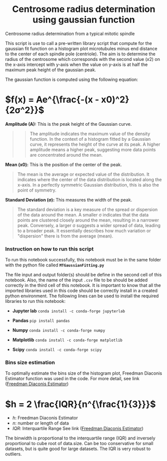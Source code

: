 ### <h1 align="center">Centrosome radius determination using gaussian function</h1>
Centrosome radius determination from a typical mitotic spindle

This script is use to call a pre-written library script that compute for the gaussian fit function on a histogram plot microtubules minus end distance to the center of each spindle pole (centriole). The aim is to determine the radius of the centrosome which corresponds with the second value ($x2$) on the x-axis intercept with y-axis when the value on y-axis is at half the maximum peak height of the gaussian peak.

The gaussian function is computed using the following equation:

# $f(x) = Ae^{\frac{-(x - x0)^2}{2σ^2}}$

**Amplitude (A):**
This is the peak height of the Gaussian curve.
>> The amplitude indicates the maximum value of the density function. In the context of a histogram fitted by a Gaussian curve, it represents the height of the curve at its peak. A higher amplitude means a higher peak, suggesting more data points are concentrated around the mean.

**Mean (x0):**
This is the position of the center of the peak.
>The mean is the average or expected value of the distribution. It indicates where the center of the data distribution is located along the x-axis. In a perfectly symmetric Gaussian distribution, this is also the point of symmetry.

**Standard Deviation (σ):**
This measures the width of the peak.
>The standard deviation is a key measure of the spread or dispersion of the data around the mean. A smaller σ indicates that the data points are clustered closely around the mean, resulting in a narrower peak. Conversely, a larger σ suggests a wider spread of data, leading to a broader peak. It essentially describes how much variation or "dispersion" there is from the average (mean).

### **Instruction on how to run this script**

To run this notebook successfully, this notebook must be in the same folder with the python file called **`MTGaussianFitting.py`** 

The file input and output folder(s) should be define in the second cell of this notebook. Also, the name of the input `.csv` file to be  should be added correctly in the third cell of this notebook. It is important to know that all the imported libraries used in this code should be correctly install in a created python environment. The following lines can be used to install the required libraries to run this notebook:

* **Jupyter lab**
`conda install -c conda-forge jupyterlab`
 
* **Pandas**
`pip install pandas`

* **Numpy**
`conda install -c conda-forge numpy`

* **Matplotlib**
`conda install -c conda-forge matplotlib`

* **Scipy**
`conda install -c conda-forge scipy`

### **Bins size estimation** 
To optimally estimate the bins size of the histogram plot, Freedman Diaconis Estimator function was used in the code. For more detail, see link ([Freedman Diaconis Estimator](https://docs.scipy.org/doc/numpy-1.13.0/reference/generated/numpy.histogram.html))
# $h = 2  \frac{IQR}{n^{\frac{1}{3}}}$

* $h$: Freedman Diaconis Estimator
* $n$: number or length of data
* $IQR$: Interquartile Range See link ([Freedman Diaconis Estimator](https://docs.scipy.org/doc/numpy-1.13.0/reference/generated/numpy.histogram.html))

The binwidth is proportional to the interquartile range (IQR) and inversely proportional to cube root of data.size. 
Can be too conservative for small datasets, but is quite good for large datasets. The IQR is very robust to outliers.

